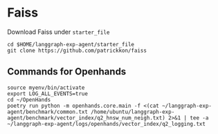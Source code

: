 # Faiss
Download Faiss under `starter_file`
```
cd $HOME/langgraph-exp-agent/starter_file
git clone https://github.com/patrickkon/faiss
```

## Commands for Openhands
```
source myenv/bin/activate
export LOG_ALL_EVENTS=true
cd ~/OpenHands 
poetry run python -m openhands.core.main -f <(cat ~/langgraph-exp-agent/benchmark/common.txt /home/ubuntu/langgraph-exp-agent/benchmark/vector_index/q2_hnsw_num_neigh.txt) 2>&1 | tee -a ~/langgraph-exp-agent/logs/openhands/vector_index/q2_logging.txt
```